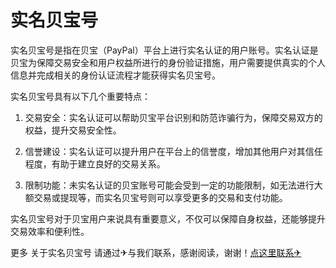 # 实名贝宝号

实名贝宝号是指在贝宝（PayPal）平台上进行实名认证的用户账号。实名认证是贝宝为保障交易安全和用户权益所进行的身份验证措施，用户需要提供真实的个人信息并完成相关的身份认证流程才能获得实名贝宝号。

实名贝宝号具有以下几个重要特点：

1. 交易安全：实名认证可以帮助贝宝平台识别和防范诈骗行为，保障交易双方的权益，提升交易安全性。

2. 信誉建设：实名认证可以提升用户在平台上的信誉度，增加其他用户对其信任程度，有助于建立良好的交易关系。

3. 限制功能：未实名认证的贝宝账号可能会受到一定的功能限制，如无法进行大额交易或提现等，而实名贝宝号则可以享受更多的交易和支付功能。

实名贝宝号对于贝宝用户来说具有重要意义，不仅可以保障自身权益，还能够提升交易效率和便利性。

更多 关于实名贝宝号 请通过✈与我们联系，感谢阅读，谢谢！[点这里联系✈](https://gg.k02.cc)